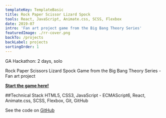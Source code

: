 ```yaml
---
templateKey: TemplateBasic
title: Rock Paper Scissor Lizard Spock
tools: React, JavaScript, Animate.css, SCSS, Flexbox
date: 2019-07
intro: 'Fan art project game from the Big Bang Theory Series'
featuredImage: ./rr-cover.png
backTo: /projects
backLabel: projects
sortingOrder: 1
---
```


GA Hackathon: 2 days, solo

Rock Paper Scissors Lizard Spock Game from the Big Bang Theory Series - Fan art project

**<a href="https://gaebar.github.io/rock-paper-scissors-lizard-spock/index.html" target="_blank">Start the game here!</a>**

##Technical Stack HTML5, CSS3, JavaScript - ECMAScript6, React, Animate.css, SCSS, Flexbox, Git, GitHub

See the code on <a href="https://github.com/gaebar/rock-paper-scissors-lizard-spock" target="_blank">GitHub</a>
